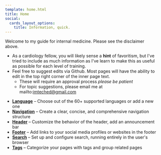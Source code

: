 ```yaml
---
template: home.html
title: Home
social:
  cards_layout_options:
    title: Information, quick.
---
```



Welcome to my guide for internal medicine. Please see the disclaimer above.
- As a cardiology fellow, you will likely sense a **hint** of favoritism, but I've tried to include as much information as I've learn to make this as useful as possible for each level of training.
- Feel free to suggest edits via Github. Most pages will have the ability to edit in the top right corner of the inner page text.
  - These will require an approval process *please be patient*
  - For topic suggestions, please email me at mailto:imteched@gmail.com

<div class="grid cards" markdown>

- __[Language]__ – Choose out of the 60+ supported languages or add a new one
- __[Navigation]__ – Create a clear, concise, and comprehensive navigation structure
- __[Header]__ – Customize the behavior of the header, add an announcement bar
- __[Footer]__ – Add links to your social media profiles or websites in the footer
- __[Search]__ – Set up and configure search, running entirely in the user's browser
- __[Tags]__ – Categorize your pages with tags and group related pages

</div>

  [Language]: /docs/about/index.md
  [Navigation]: /docs/about/index.md
  [Header]: /docs/about/index.md
  [Footer]: /docs/about/index.md
  [Search]: /docs/about/index.md
  [Tags]: /docs/tags.md
